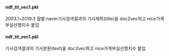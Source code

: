 #### ndf_tit_vec1.pkl  
2003.1~2019.3 월별 naver기사검색결과의 기사제목(title)을 doc2vec하고 nice가계부실선행지수 붙임  

#### ndf_tit_vec1.pkl  
기사검색결과의 기사본문(text)을 doc2vec하고 nice가계부실선행지수 붙임
